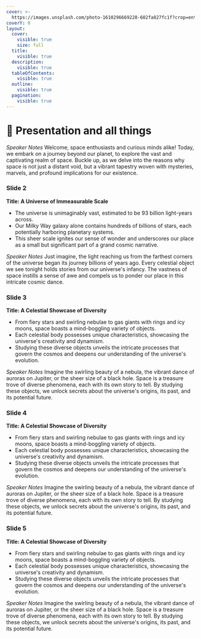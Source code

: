 ```yaml
---
cover: >-
  https://images.unsplash.com/photo-1610296669228-602fa827fc1f?crop=entropy&cs=srgb&fm=jpg&ixid=M3wxOTcwMjR8MHwxfHNlYXJjaHw1fHxzcGFjZXxlbnwwfHx8fDE3MDcyOTQ1NDh8MA&ixlib=rb-4.0.3&q=85
coverY: 0
layout:
  cover:
    visible: true
    size: full
  title:
    visible: true
  description:
    visible: true
  tableOfContents:
    visible: true
  outline:
    visible: true
  pagination:
    visible: true
---
```


# 🎤 Presentation and all things

_Speaker Notes_ Welcome, space enthusiasts and curious minds alike! Today, we embark on a journey beyond our planet, to explore the vast and captivating realm of space. Buckle up, as we delve into the reasons why space is not just a distant void, but a vibrant tapestry woven with mysteries, marvels, and profound implications for our existence.

### **Slide 2**

**Title: A Universe of Immeasurable Scale**

* The universe is unimaginably vast, estimated to be 93 billion light-years across.
* Our Milky Way galaxy alone contains hundreds of billions of stars, each potentially harboring planetary systems.
* This sheer scale ignites our sense of wonder and underscores our place as a small but significant part of a grand cosmic narrative.

_Speaker Notes_ Just imagine, the light reaching us from the farthest corners of the universe began its journey billions of years ago. Every celestial object we see tonight holds stories from our universe's infancy. The vastness of space instills a sense of awe and compels us to ponder our place in this intricate cosmic dance.

### **Slide 3**

**Title: A Celestial Showcase of Diversity**

* From fiery stars and swirling nebulae to gas giants with rings and icy moons, space boasts a mind-boggling variety of objects.
* Each celestial body possesses unique characteristics, showcasing the universe's creativity and dynamism.
* Studying these diverse objects unveils the intricate processes that govern the cosmos and deepens our understanding of the universe's evolution.

_Speaker Notes_ Imagine the swirling beauty of a nebula, the vibrant dance of auroras on Jupiter, or the sheer size of a black hole. Space is a treasure trove of diverse phenomena, each with its own story to tell. By studying these objects, we unlock secrets about the universe's origins, its past, and its potential future.



### **Slide 4**

**Title: A Celestial Showcase of Diversity**

* From fiery stars and swirling nebulae to gas giants with rings and icy moons, space boasts a mind-boggling variety of objects.
* Each celestial body possesses unique characteristics, showcasing the universe's creativity and dynamism.
* Studying these diverse objects unveils the intricate processes that govern the cosmos and deepens our understanding of the universe's evolution.

_Speaker Notes_ Imagine the swirling beauty of a nebula, the vibrant dance of auroras on Jupiter, or the sheer size of a black hole. Space is a treasure trove of diverse phenomena, each with its own story to tell. By studying these objects, we unlock secrets about the universe's origins, its past, and its potential future.



### **Slide 5**

**Title: A Celestial Showcase of Diversity**

* From fiery stars and swirling nebulae to gas giants with rings and icy moons, space boasts a mind-boggling variety of objects.
* Each celestial body possesses unique characteristics, showcasing the universe's creativity and dynamism.
* Studying these diverse objects unveils the intricate processes that govern the cosmos and deepens our understanding of the universe's evolution.

_Speaker Notes_ Imagine the swirling beauty of a nebula, the vibrant dance of auroras on Jupiter, or the sheer size of a black hole. Space is a treasure trove of diverse phenomena, each with its own story to tell. By studying these objects, we unlock secrets about the universe's origins, its past, and its potential future.
